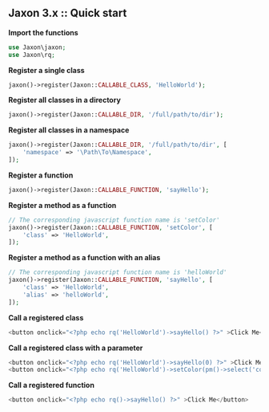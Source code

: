 Jaxon 3.x :: Quick start
------------------------

**Import the functions**

```php
use Jaxon\jaxon;
use Jaxon\rq;
```

**Register a single class**

```php
jaxon()->register(Jaxon::CALLABLE_CLASS, 'HelloWorld');
```

**Register all classes in a directory**

```php
jaxon()->register(Jaxon::CALLABLE_DIR, '/full/path/to/dir');
```

**Register all classes in a namespace**

```php
jaxon()->register(Jaxon::CALLABLE_DIR, '/full/path/to/dir', [
    'namespace' => '\Path\To\Namespace',
]);
```

**Register a function**

```php
jaxon()->register(Jaxon::CALLABLE_FUNCTION, 'sayHello');
```

**Register a method as a function**

```php
// The corresponding javascript function name is 'setColor'
jaxon()->register(Jaxon::CALLABLE_FUNCTION, 'setColor', [
    'class' => 'HelloWorld',
]);
```

**Register a method as a function with an alias**

```php
// The corresponding javascript function name is 'helloWorld'
jaxon()->register(Jaxon::CALLABLE_FUNCTION, 'sayHello', [
    'class' => 'HelloWorld',
    'alias' => 'helloWorld',
]);
```

**Call a registered class**

```php
<button onclick="<?php echo rq('HelloWorld')->sayHello() ?>" >Click Me</button>
```

**Call a registered class with a parameter**

```php
<button onclick="<?php echo rq('HelloWorld')->sayHello(0) ?>" >Click Me</button>
<button onclick="<?php echo rq('HelloWorld')->setColor(pm()->select('color')) ?>" >Click Me</button>
```

**Call a registered function**

```php
<button onclick="<?php echo rq()->sayHello() ?>" >Click Me</button>
```
